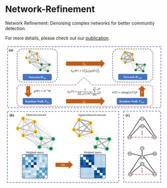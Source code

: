 # Network-Refinement
Network Refinement: Denoising complex networks for better community detection.

For more details, please check out our [publication](https://doi.org/10.1016/j.physa.2023.128681).

![Model pipeline](docs/pipeline.svg)
